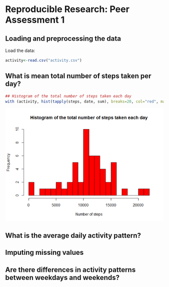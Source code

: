 # Reproducible Research: Peer Assessment 1


## Loading and preprocessing the data

Load the data:

```r
activity<-read.csv("activity.csv")
```



## What is mean total number of steps taken per day?


```r
## Histogram of the total number of steps taken each day
with (activity, hist(tapply(steps, date, sum), breaks=20, col="red", main="Histogram of the total number of steps taken each day", xlab="Number of steps"))
```

![](PA1_template_files/figure-html/histogram-1.png) 



## What is the average daily activity pattern?



## Imputing missing values



## Are there differences in activity patterns between weekdays and weekends?
